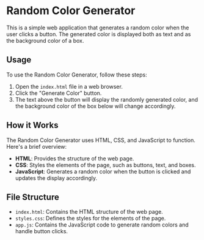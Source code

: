 # Random Color Generator

This is a simple web application that generates a random color when the user clicks a button. The generated color is displayed both as text and as the background color of a box.

## Usage

To use the Random Color Generator, follow these steps:

1. Open the `index.html` file in a web browser.
2. Click the "Generate Color" button.
3. The text above the button will display the randomly generated color, and the background color of the box below will change accordingly.

## How it Works

The Random Color Generator uses HTML, CSS, and JavaScript to function. Here's a brief overview:

- **HTML**: Provides the structure of the web page.
- **CSS**: Styles the elements of the page, such as buttons, text, and boxes.
- **JavaScript**: Generates a random color when the button is clicked and updates the display accordingly.

## File Structure

- `index.html`: Contains the HTML structure of the web page.
- `styles.css`: Defines the styles for the elements of the page.
- `app.js`: Contains the JavaScript code to generate random colors and handle button clicks.
